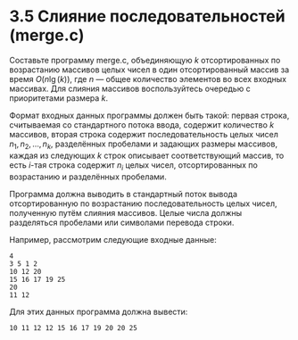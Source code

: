 # 3.5 Слияние последовательностей (merge.c)
Составьте программу merge.c, объединяющую $k$ отсортированных по возрастанию массивов целых чисел в один отсортированный массив за время $O(n \lg(k))$, где $n$ — общее количество элементов во всех входных массивах. Для слияния массивов воспользуйтесь очередью с приоритетами размера $k$.

Формат входных данных программы должен быть такой: первая строка, считываемая со стандартного потока ввода, содержит количество $k$ массивов, вторая строка содержит последовательность целых чисел $n_1, n_2, \ldots , n_k$, разделённых пробелами и задающих размеры массивов, каждая из следующих $k$ строк описывает соответствующий массив, то есть $i$-тая строка содержит $n_i$ целых чисел, отсортированных по возрастанию и разделённых пробелами.

Программа должна выводить в стандартный поток вывода отсортированную по возрастанию последовательность целых чисел, полученную путём слияния массивов. Целые числа должны разделяться пробелами или символами перевода строки.

Например, рассмотрим следующие входные данные:
```
4
3 5 1 2
10 12 20
15 16 17 19 25
20
11 12
```
Для этих данных программа должна вывести:
```
10 11 12 12 15 16 17 19 20 20 25
```
